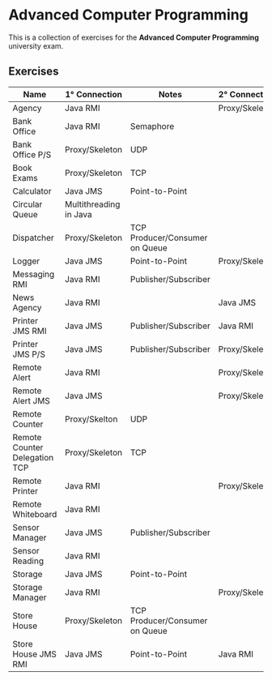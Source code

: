 # Advanced Computer Programming
This is a collection of exercises for the **Advanced Computer Programming** university exam.

## Exercises





| Name | 1° Connection | Notes | 2° Connection | Notes | 
|------|------|-------|------|------
| Agency | Java RMI | | Proxy/Skeleton | TCP |
| Bank Office | Java RMI | Semaphore | | |
| Bank Office P/S | Proxy/Skeleton | UDP | | | 
| Book Exams | Proxy/Skeleton | TCP | | |
| Calculator | Java JMS | Point-to-Point | | |
| Circular Queue | Multithreading in Java | | | |
| Dispatcher | Proxy/Skeleton | TCP Producer/Consumer on Queue | | |
| Logger | Java JMS | Point-to-Point | Proxy/Skeleton | UDP |
| Messaging RMI | Java RMI | Publisher/Subscriber | | |
| News Agency | Java RMI | | Java JMS |  Publisher/Subscriber |
| Printer JMS RMI | Java JMS | Publisher/Subscriber | Java RMI | |
| Printer JMS P/S | Java JMS | Publisher/Subscriber | Proxy/Skeleton | UDP |
| Remote Alert | Java RMI | | Proxy/Skeleton | TCP | 
| Remote Alert JMS | Java JMS | | Proxy/Skeleton | UDP |
| Remote Counter | Proxy/Skelton | UDP | | |
| Remote Counter Delegation TCP | Proxy/Skeleton | TCP | | |
| Remote Printer | Java RMI | | Proxy/Skeleton | TCP |
| Remote Whiteboard | Java RMI | | | |
| Sensor Manager | Java JMS | Publisher/Subscriber | | |
| Sensor Reading | Java RMI | | | |
| Storage | Java JMS | Point-to-Point | | |
| Storage Manager | Java RMI | | Proxy/Skeleton | TCP |
| Store House | Proxy/Skeleton | TCP Producer/Consumer on Queue | | |
| Store House JMS RMI | Java JMS | Point-to-Point | Java RMI | | 
